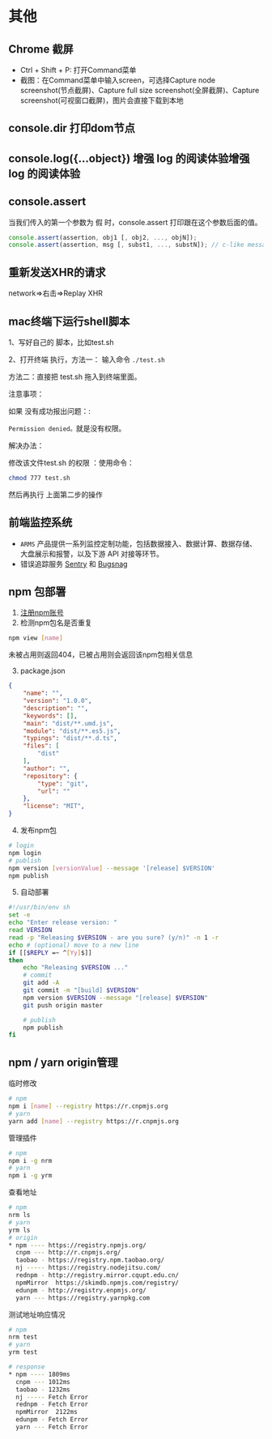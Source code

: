 # 其他

## Chrome 截屏
- Ctrl + Shift + P: 打开Command菜单
- 截图：在Command菜单中输入screen，可选择Capture node screenshot(节点截屏)、Capture full size screenshot(全屏截屏)、Capture screenshot(可视窗口截屏)，图片会直接下载到本地
## console.dir 打印dom节点
## console.log({...object}) 增强 log 的阅读体验增强 log 的阅读体验
## console.assert
当我们传入的第一个参数为 假 时，console.assert 打印跟在这个参数后面的值。
```js
console.assert(assertion, obj1 [, obj2, ..., objN]);
console.assert(assertion, msg [, subst1, ..., substN]); // c-like message formatting
```
## 重新发送XHR的请求
network=>右击=>Replay XHR

## mac终端下运行shell脚本
1、写好自己的 脚本，比如test.sh 
 
2、打开终端 执行，方法一： 输入命令    `./test.sh`
 
方法二：直接把 test.sh 拖入到终端里面。
 
注意事项：
 
如果 没有成功报出问题：: 
 
`Permission denied。`就是没有权限。
 
解决办法：
 
修改该文件test.sh 的权限 ：使用命令： 

```sh
chmod 777 test.sh
```
 
然后再执行 上面第二步的操作


## 前端监控系统
- `ARMS` 产品提供一系列监控定制功能，包括数据接入、数据计算、数据存储、大盘展示和报警，以及下游 API 对接等环节。
- 错误追踪服务 [Sentry](https://sentry.io/) 和 [Bugsnag](https://docs.bugsnag.com/platforms/browsers/vue/) 

## npm 包部署
1. [注册npm账号](https://www.npmjs.com/signup)
2. 检测npm包名是否重复
```sh
npm view [name]
```
未被占用则返回404，已被占用则会返回该npm包相关信息

3. package.json
```json
{
    "name": "",
    "version": "1.0.0",
    "description": "",
    "keywords": [],
    "main": "dist/**.umd.js",
    "module": "dist/**.es5.js",
    "typings": "dist/**.d.ts",
    "files": [
        "dist"
    ],
    "author": "",
    "repository": {
        "type": "git",
        "url": ""
    },
    "license": "MIT",
}
```
4. 发布npm包
```sh
# login
npm login
# publish
npm version [versionValue] --message '[release] $VERSION' 
npm publish
```
5. 自动部署
```sh
#!/usr/bin/env sh
set -e
echo "Enter release version: "
read VERSION
read -p "Releasing $VERSION - are you sure? (y/n)" -n 1 -r
echo # (optional) move to a new line
if [[$REPLY =~ ^[Yy]$]]
then 
    echo "Releasing $VERSION ..."
    # commit
    git add -A
    git commit -m "[build] $VERSION"
    npm version $VERSION --message "[release] $VERSION"
    git push origin master

    # publish
    npm publish
fi
```

## npm / yarn origin管理
临时修改
```sh
# npm
npm i [name] --registry https://r.cnpmjs.org
# yarn
yarn add [name] --registry https://r.cnpmjs.org
```
管理插件
```sh
# npm
npm i -g nrm
# yarn
npm i -g yrm
```
查看地址
```sh
# npm
nrm ls
# yarn
yrm ls
# origin
* npm ---- https://registry.npmjs.org/
  cnpm --- http://r.cnpmjs.org/
  taobao - https://registry.npm.taobao.org/
  nj ----- https://registry.nodejitsu.com/
  rednpm - http://registry.mirror.cqupt.edu.cn/
  npmMirror  https://skimdb.npmjs.com/registry/
  edunpm - http://registry.enpmjs.org/
  yarn --- https://registry.yarnpkg.com
```
测试地址响应情况
```sh
# npm
nrm test
# yarn
yrm test

# response
* npm ---- 1809ms
  cnpm --- 1012ms
  taobao - 1232ms
  nj ----- Fetch Error
  rednpm - Fetch Error
  npmMirror  2122ms
  edunpm - Fetch Error
  yarn --- Fetch Error
```
